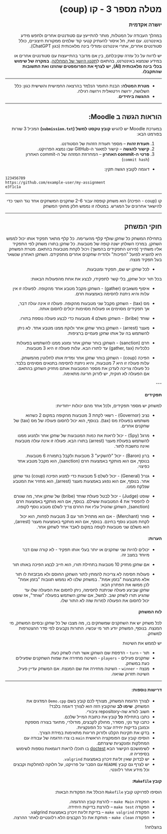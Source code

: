<div dir="rtl", "lang"="he">

# מטלה מספר 3 - קו (coup)

### יושרה אקדמית

במהלך העבודה על המטלות, מותר להתייעץ עם סטודנטים אחרים ולחפש מידע באינטרנט. עם זאת, חל איסור להעתיק קטעי קוד שלמים ממקורות חיצוניים, כולל סטודנטים אחרים, אתרי אינטרנט ומודלי בינה מלאכותית (כגון ChatGPT).

יש לדווח על כל עזרה שקיבלתם, בין אם מדובר בהתייעצות עם סטודנטים אחרים או במידע שנמצא באינטרנט, בהתאם ל[תקנון היושר של המחלקה](https://www.ariel.ac.il/wp/cs/wp-content/uploads/sites/88/2020/08/Guidelines-for-Academic-Integrity.pdf).
**במקרה של שימוש בכלי בינה מלאכותית (AI), יש לצרף את הפרומפטים שהוזנו ואת התשובות שהתקבלו**.

-----
* **מטרת המטלה:** הבנת החומר הנלמד בהרצאה החמישית והשישית כגון: כלל השלושה, ירושה וירטואלית וירושה רגילה.
* **ההגשה ביחידים**.

----

## הוראות הגשה ב Moodle:

במערכת Moodle יש להגיש **קובץ טקסט למשל (`submission.txt`)** המכיל 3 שורות בפורמט הבא:

1. **תעודת זהות** – מספר תעודת הזהות של הסטודנט.
2. **קישור להגשה** – קישור למאגר ה-GitHub שבו נמצא הפרויקט.
3. **פרטי ה-commit האחרון** – המחרוזת המזהה של ה-commit האחרון (`commit hash`) 

 - דוגמה לקובץ הגשה תקין:
    </div>
```
123456789
https://github.com/example-user/my-assignment
e3f1c1a 
```

---
<div dir="rtl", "lang"="he">

קו (coup - הפיכה) הוא משחק קופסה עבור 2-6 שחקנים המשחקים אחד נגד השני כדי להישאר אחרונים על המגרש.
במטלה זו נממש חלק מחוקי המשחק

---
## חוקי המשחק
בתחילת המשחק כל שחקן שולף קלף מהערימה. כל קלף מתאר  תפקיד אותו יכול לממש השחקן.  במרכז השולחן ישנה קופה של מטבעות. כל שחקן בתורו משחק לפי התפקיד אליו משתייך (פירוט התפקידים בהמשך) ויכול לקחת מטבעות בהתאם. מטרת המשחק היא להוציא לפועל "הפיכות" ולהדיח שחקנים אחרים מתפקידם. השחקן האחרון שנשאר בעל תפקיד מנצח.

</div>
<div dir = "rtl">
 
- לכל שחקן יש שם, תפקיד ומטבעות.

בכל תור יכול שחקן, בלי קשר לתפקידו, לבצע את אחת מהפעולות הבאות:

- איסוף משאבים (gather) - השחקן מקבל מטבע אחד מהקופה. לפעולה זו אין עלות והיא ניתנת לחסימה באמצעות חרם.
 
- מס (tax) - השחקן מקבל שני מטבעות מהקופה. פעולה זו אינה עולה דבר, אך תפקידים מסוימים או פעולות מסוימות יכולים לחסום אותה.
- שוחד (bribe) - השחקן משלם 4 מטבעות כדי לבצע פעולה נוספת בתורו.
- מעצר (arrest) - השחקן בוחר שחקן אחר ולוקח ממנו מטבע אחד. לא ניתן להשתמש בה על אותו שחקן פעמיים ברציפות.
- חרם (sanction) - השחקן בוחר שחקן אחר ומונע ממנו להשתמש בפעולות כלכליות (gather, tax) עד לתורו הבא. עלות פעולה זו היא 3 מטבעות.
- הפיכה (coup) - השחקן בוחר שחקן אחר ומדיח אותו לחלוטין מהמשחק. עלות פעולה זו היא 7 מטבעות, והיא ניתנת לחסימה בתנאים מסוימים בלבד.
כל פעולה צריכה לעדכן את מספר המטבעות אותם מחזיק השחקן בהתאם.  
אם הפעולה לא חוקית, יש לזרוק חריגה מתאימה.
 
</div>
  <div dir = "rtl">
  ---
  
#### תפקידים

למשחק יש מספר תפקידים, ולכל אחד מהם יכולות ייחודיות:

- נציב (Governor) - רשאי לקחת 3 מטבעות מהקופה במקום 2 כשהוא משתמש בפעולת מס (tax). בנוסף, הוא יכול לחסום פעולה של מס (tax) של שחקנים אחרים.

- מרגל (Spy) - יכול לראות את כמות המטבעות של שחקן אחר ולמנוע ממנו להשתמש בפעולת מעצר (arrest) בתורו הבא. פעולה זו אינה עולה מטבעות ואינה נחשבת לתור.

- ברון (Baron) - יכול "להשקיע" 3 מטבעות ולקבל בתמורה 6 מטבעות. בנוסף, אם הוא מותקף באמצעות חרם (sanction), הוא מקבל מטבע אחד כפיצוי.

- גנרל (General) - יכול לשלם 5 מטבעות כדי למנוע הפיכה (coup) נגד שחקן אחר. בנוסף, אם הוא נפגע באמצעות מעצר (arrest), הוא מחזיר את המטבע שנלקח ממנו.

- שופט (Judge) - יכול לבטל פעולת שוחד (bribe) של שחקן אחר, מה שגורם לו להפסיד את 4 המטבעות ששילם. בנוסף, אם הוא מותקף באמצעות חרם (sanction), השחקן שהטיל עליו את החרם צריך לשלם מטבע נוסף לקופה.

- סוחר (Merchant) - אם הוא מתחיל תור עם 3 מטבעות לפחות, הוא יכול לקחת מטבע נוסף בחינם. בנוסף, אם הוא מותקף באמצעות מעצר (arrest), הוא משלם שני מטבעות לקופה במקום לאבד אחד לשחקן אחר.

#### הערות:

* יכולים להיות שני שחקנים או יותר בעלי אותו תפקיד - לא קורה שום דבר מיוחד במצב זה.

* אם שחקן מחזיק 10 מטבעות בתחילת תורו, הוא חייב לבצע הפיכה באותו תור

* פעולות חסימה לא צריכות להמתין לתור השחקן החוסם ולא מבזבזות לו תור אלא מתבצעות "בזמן אמת". במשחק שלנו לא נממש תגובות "בזמן אמת" לכן ממשו את הפתרון הבא:  
שחקן שביצע פעולה שניתנת לחסימה, ניתן לחסום את הפעולה שלו עד שהגיע תורו לשחק שוב. למשל, אם שחקן השתמש בפעולה "שוחד", אז שופט יכול לחסום את הפעולה למרות שזה לא התור שלו.

#### לוח המשחק 
לכל משחק יש את השחקנים שמשחקים בו, מה מצבו של כל שחקן ובסיום המשחק, מי המנצח. בנוסף, המשחק יודע תור מי עכשיו. התורות נקבעים לפי סדר ההצטרפות למשחק.

יש לממש את השיטות

- תור - `turn` - הדפסת שם השחקן אשר תורו לשחק כעת.
- שחקנים פעילים - `players` - השיטה מחזירה את שמות השחקנים שפעילים כעת במשחק.
- מנצח - `winner` - השיטה מחזירה את שם המנצח. אם המשחק עדיין פעיל, השיטה תזרוק שגיאה.
---

#### דרישות נוספות:
- לצורך הדגמת המשחק, מצורף לכם קובץ בשם ``Demo.cpp`` המדגים את המשחק. **שימו לב** שהקובץ הזה הוא לצורך דוגמה בלבד!
- חשוב לוודא שה-repository ציבורי.
- כתבו בתחילת **כל** קובץ את כתובת המייל שלכם.
- כתבו קוד נקי, מסודר, מחולק לקבצים, מודולרי, מתועד בצורה מספקת וכמובן בדיקות יחידה עבור כל הפונקציות.
- בדקו את תקינות הקלט ולזרוק חריגות מתאימות במידת הצורך.
- הוסיפו קובץ עם הפומקציה הראשית `main` בו צרו הדגמה של עבודה עם המחלקות ופונקציות שיצרתם.
- לשימושכם הקישור הבא [doctest](https://github.com/doctest/doctest) בו תוכלו לראות דוגמאות נוספות לשימוש בסיפריה זו.
- יש לבדוק שאין זליגת זיכרון באמצעות `valgrind`.
- יש לצרף גם קובץ `README` עם הסבר על פרויקט, על חלוקה למחלקות וקבצים וכל מידע אחר רלוונטי.


#### קובץ `Makefile`:
הוסיפו לפרויקט קובץ `Makefile` הכולל את הפקודות הבאות:
- הפקודה `make Main` – להרצת קובץ ההדגמה.
- הפקודה `make test` – להרצת בדיקות היחידה.
- הפקודה `make valgrind` – בדיקת זליגת זיכרון באמצעות valgrind.
- הפקודה `make clean` - מוחקת את כל הקבצים הלא רלוונטיים לאחר ההרצה.


בהצלחה!

</div>


